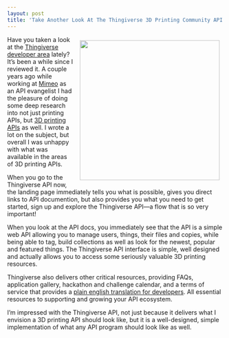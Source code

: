 ```yaml
---
layout: post
title: 'Take Another Look At The Thingiverse 3D Printing Community API'
---
```

<p><a href="http://www.thingiverse.com/developers" target="_blank"><img style="padding: 10px;" src="https://s3.amazonaws.com/kinlane-productions/api-evangelist/thingiverse/thingiverse-home-page-screenshot-2.png" alt="" width="325" align="right" /></a></p>
<p>Have you taken a look at the <a title="Thingiverse Developer Area" href="http://www.thingiverse.com/developers">Thingiverse developer area</a> lately? It&rsquo;s been a while since I reviewed it. A couple years ago while working at <a href="http://www.mimeo.com/">Mimeo</a> as an API evangelist I had the pleasure of doing some deep research into not just printing APIs, but <a title="3D printing APIs" href="http://apievangelist.com/2012/12/19/api-driven-3d-printing-and-manufacturing-supply-chain/">3D printing APIs</a>&nbsp;as well. I wrote a lot on the subject, but overall I was unhappy with what was available in the areas of 3D printing APIs.</p>
<p>When you go to the Thingiverse API now, the landing page immediately tells you what is possible, gives you direct links to API documention, but also provides you what you need to get started, sign up and explore the Thingiverse API&mdash;a flow that is so very important!</p>
<p>When you look at the API docs, you immediately see that the API is a simple web API allowing you to manage users, things, their files and copies, while being able to tag, build collections as well as look for the newest, popular and featured things. The Thingiverse API interface is simple, well designed and actually allows you to access some seriously valuable 3D printing resources.</p>
<p>Thingiverse also delivers other critical resources, providing FAQs, application gallery, hackathon and challenge calendar, and a terms of service that provides a <a href="http://www.thingiverse.com/legal">plain english translation for developers</a>. All essential resources to supporting and growing your API ecosystem.</p>
<p>I&rsquo;m impressed with the Thingiverse API, not just because it delivers what I envision a 3D printing API should look like, but it is a well-designed, simple implementation of what any API program should look like as well.</p>